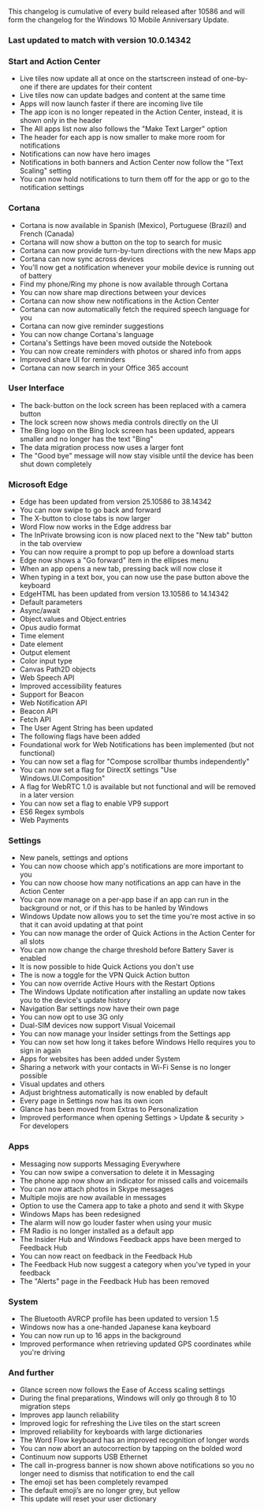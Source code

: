 This changelog is cumulative of every build released after 10586 and will form the changelog for the Windows 10 Mobile Anniversary Update.

### Last updated to match with version 10.0.14342

### Start and Action Center
- Live tiles now update all at once on the startscreen instead of one-by-one if there are updates for their content
- Live tiles now can update badges and content at the same time
- Apps will now launch faster if there are incoming live tile
- The app icon is no longer repeated in the Action Center, instead, it is shown only in the header
- The All apps list now also follows the "Make Text Larger" option
- The header for each app is now smaller to make more room for notifications
- Notifications can now have hero images
- Notifications in both banners and Action Center now follow the "Text Scaling" setting
- You can now hold notifications to turn them off for the app or go to the notification settings

### Cortana
- Cortana is now available in Spanish (Mexico), Portuguese (Brazil) and French (Canada)
- Cortana will now show a button on the top to search for music
- Cortana can now provide turn-by-turn directions with the new Maps app
- Cortana can now sync across devices
 - You'll now get a notification whenever your mobile device is running out of battery
 - Find my phone/Ring my phone is now available through Cortana
 - You can now share map directions between your devices
- Cortana can now show new notifications in the Action Center
- Cortana can now automatically fetch the required speech language for you
- Cortana can now give reminder suggestions
- You can now change Cortana's language
- Cortana's Settings have been moved outside the Notebook
- You can now create reminders with photos or shared info from apps
- Improved share UI for reminders
- Cortana can now search in your Office 365 account

### User Interface
- The back-button on the lock screen has been replaced with a camera button
- The lock screen now shows media controls directly on the UI
- The Bing logo on the Bing lock screen has been updated, appears smaller and no longer has the text "Bing"
- The data migration process now uses a larger font
- The "Good bye" message will now stay visible until the device has been shut down completely

### Microsoft Edge
- Edge has been updated from version 25.10586 to 38.14342
 - You can now swipe to go back and forward
 - The X-button to close tabs is now larger
 - Word Flow now works in the Edge address bar
 - The InPrivate browsing icon is now placed next to the "New tab" button in the tab overview
 - You can now require a prompt to pop up before a download starts
 - Edge now shows a "Go forward" item in the ellipses menu
 - When an app opens a new tab, pressing back will now close it
 - When typing in a text box, you can now use the pase button above the keyboard
- EdgeHTML has been updated from version 13.10586 to 14.14342
 - Default parameters
 - Async/await
 - Object.values and Object.entries
 - Opus audio format
 - Time element
 - Date element
 - Output element
 - Color input type
 - Canvas Path2D objects
 - Web Speech API
 - Improved accessibility features
 - Support for Beacon
 - Web Notification API
 - Beacon API
 - Fetch API
 - The User Agent String has been updated
- The following flags have been added
 - Foundational work for Web Notifications has been implemented (but not functional)
 - You can now set a flag for "Compose scrollbar thumbs independently"
 - You can now set a flag for DirectX settings "Use Windows.UI.Composition"
 - A flag for WebRTC 1.0 is available but not functional and will be removed in a later version
 - You can now set a flag to enable VP9 support
 - ES6 Regex symbols
 - Web Payments

### Settings
- New panels, settings and options
 - You can now choose which app's notifications are more important to you
 - You can now choose how many notifications an app can have in the Action Center
 - You can now manage on a per-app base if an app can run in the background or not, or if this has to be hanled by Windows
 - Windows Update now allows you to set the time you're most active in so that it can avoid updating at that point
 - You can now manage the order of Quick Actions in the Action Center for all slots
 - You can now change the charge threshold before Battery Saver is enabled
 - It is now possible to hide Quick Actions you don't use
 - The is now a toggle for the VPN Quick Action button
 - You can now override Active Hours with the Restart Options
 - The Windows Update notification after installing an update now takes you to the device's update history
 - Navigation Bar settings now have their own page
 - You can now opt to use 3G only
 - Dual-SIM devices now support Visual Voicemail
 - You can now manage your Insider settings from the Settings app
 - You can now set how long it takes before Windows Hello requires you to sign in again
 - Apps for websites has been added under System
 - Sharing a network with your contacts in Wi-Fi Sense is no longer possible
- Visual updates and others
 - Adjust brightness automatically is now enabled by default
 - Every page in Settings now has its own icon
 - Glance has been moved from Extras to Personalization
 - Improved performance when opening Settings > Update & security > For developers

### Apps
- Messaging now supports Messaging Everywhere
- You can now swipe a conversation to delete it in Messaging
- The phone app now show an indicator for missed calls and voicemails
- You can now attach photos in Skype messages
- Multiple mojis are now available in messages
- Option to use the Camera app to take a photo and send it with Skype
- Windows Maps has been redesigned
- The alarm will now go louder faster when using your music
- FM Radio is no longer installed as a default app
- The Insider Hub and Windows Feedback apps have been merged to Feedback Hub
 - You can now react on feedback in the Feedback Hub
 - The Feedback Hub now suggest a category when you've typed in your feedback
 - The "Alerts" page in the Feedback Hub has been removed

### System
- The Bluetooth AVRCP profile has been updated to version 1.5
- Windows now has a one-handed Japanese kana keyboard
- You can now run up to 16 apps in the background
- Improved performance when retrieving updated GPS coordinates while you're driving

### And further
- Glance screen now follows the Ease of Access scaling settings
- During the final preparations, Windows will only go through 8 to 10 migration steps
- Improves app launch reliability
- Improved logic for refreshing the Live tiles on the start screen
- Improved reliability for keyboards with large dictionaries
- The Word Flow keyboard has an improved recognition of longer words
- You can now abort an autocorrection by tapping on the bolded word
- Continuum now supports USB Ethernet
- The call in-progress banner is now shown above notifications so you no longer need to dismiss that notification to end the call
- The emoji set has been completely revamped
- The default emoji’s are no longer grey, but yellow
- This update will reset your user dictionary
